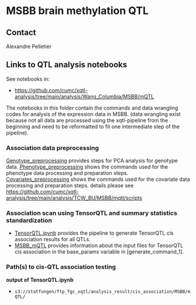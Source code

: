 # MSBB brain methylation QTL
## Contact

Alexandre Pelletier

## Links to QTL analysis notebooks

See notebooks in: 

- https://github.com/cumc/xqtl-analysis/tree/main/analysis/Wang_Columbia/MSBB/mQTL

The notebooks in this folder contain the commands and data wrangling codes for analysis of the expression data in MSBB. (data wrangling exist because not all data are processed using the xqtl-pipeline from the beginning and need to be reformatted to fit one intermediate step of the pipeline).

### Association data preprocessing

[Genotype_preprocessing](https://github.com/cumc/xqtl-analysis/blob/main/analysis/TCW_BU/MSBB/mqtl/02-Genotype_Preprocessing.ipynb) provides steps for PCA analysis for genotype data.
[Phenotype_preprocessing](https://github.com/cumc/xqtl-analysis/blob/main/analysis/TCW_BU/MSBB/mqtl/01-Phenotype_Preprocessing.ipynb) shows the commands used for the phenotype data processing and preparation steps.
[Covariates_preprocessing](https://github.com/cumc/xqtl-analysis/blob/main/analysis/TCW_BU/MSBB/mqtl/03-Covariates_Preprocessing.ipynb) shows the commands used for the covariate data processing and preparation steps.
details please see https://github.com/cumc/xqtl-analysis/tree/main/analysis/TCW_BU/MSBB/mqtl/scripts
  
  
### Association scan using TensorQTL and summary statistics standardization

- [TensorQTL.ipynb](https://github.com/cumc/xqtl-protocol/blob/main/code/association_scan/TensorQTL/TensorQTL.ipynb) provides the pipeline to generate TensorQTL cis association results for all QTLs. 
- [MSBB_mQTL](https://github.com/cumc/xqtl-analysis/blob/main/analysis/Wang_Columbia/cis_association/MSBB_mQTL/command_generator.ipynb) provides information about the input files for TensorQTL cis association in the base_params variable in [generate_command_1].


### Path(s) to cis-QTL association testing

**output of TensorQTL.ipynb**

- `s3://statfungen/ftp_fgc_xqtl/analysis_result/cis_association/MSBB/mQTL/`
